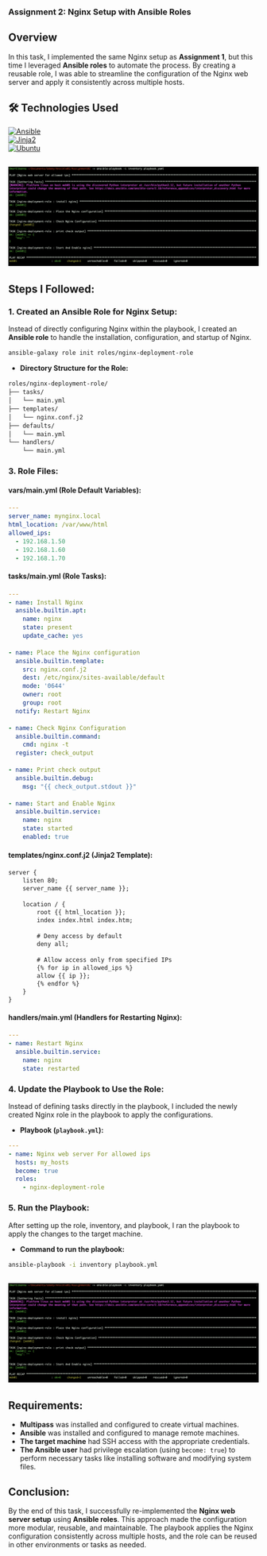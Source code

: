### Assignment 2: Nginx Setup with Ansible Roles

## Overview

In this task, I implemented the same Nginx setup as **Assignment 1**, but this time I leveraged **Ansible roles** to automate the process. By creating a reusable role, I was able to streamline the configuration of the Nginx web server and apply it consistently across multiple hosts.

## 🛠️ **Technologies Used**

[![Ansible](https://img.shields.io/badge/Ansible-Intermediate-blue?style=flat-square&logo=ansible)](#)  
[![Jinja2](https://img.shields.io/badge/Jinja2-Intermediate-blue?style=flat-square&logo=python)](#)  
[![Ubuntu](https://img.shields.io/badge/Ubuntu-Intermediate-orange?style=flat-square&logo=ubuntu)](#)

## ![Screenshot -1](./PlayBook.png)

## Steps I Followed:


### 1. **Created an Ansible Role for Nginx Setup:**
Instead of directly configuring Nginx within the playbook, I created an **Ansible role** to handle the installation, configuration, and startup of Nginx.
```bash
ansible-galaxy role init roles/nginx-deployment-role
```

- **Directory Structure for the Role:**

```bash
roles/nginx-deployment-role/
├── tasks/
│   └── main.yml
├── templates/
│   └── nginx.conf.j2
├── defaults/
│   └── main.yml
└── handlers/
    └── main.yml
```

### 3. **Role Files:**
#### **vars/main.yml** (Role Default Variables):
```yaml
---
server_name: mynginx.local
html_location: /var/www/html
allowed_ips:
  - 192.168.1.50
  - 192.168.1.60
  - 192.168.1.70
```

#### **tasks/main.yml** (Role Tasks):
```yaml
---
- name: Install Nginx
  ansible.builtin.apt:
    name: nginx
    state: present
    update_cache: yes

- name: Place the Nginx configuration
  ansible.builtin.template:
    src: nginx.conf.j2
    dest: /etc/nginx/sites-available/default
    mode: '0644'
    owner: root
    group: root
  notify: Restart Nginx

- name: Check Nginx Configuration
  ansible.builtin.command:
    cmd: nginx -t
  register: check_output

- name: Print check output
  ansible.builtin.debug:
    msg: "{{ check_output.stdout }}"

- name: Start and Enable Nginx
  ansible.builtin.service:
    name: nginx
    state: started
    enabled: true
```

#### **templates/nginx.conf.j2** (Jinja2 Template):
```jinja
server {
    listen 80;
    server_name {{ server_name }};
    
    location / {
        root {{ html_location }};
        index index.html index.htm;
 
        # Deny access by default
        deny all;
 
        # Allow access only from specified IPs
        {% for ip in allowed_ips %}
        allow {{ ip }};
        {% endfor %}
    }
}
```

#### **handlers/main.yml** (Handlers for Restarting Nginx):
```yaml
---
- name: Restart Nginx
  ansible.builtin.service:
    name: nginx
    state: restarted
```

### 4. **Update the Playbook to Use the Role:**
Instead of defining tasks directly in the playbook, I included the newly created Nginx role in the playbook to apply the configurations.

- **Playbook (`playbook.yml`):**

```yaml
---
- name: Nginx web server For allowed ips
  hosts: my_hosts
  become: true
  roles:
    - nginx-deployment-role
```

### 5. **Run the Playbook:**
After setting up the role, inventory, and playbook, I ran the playbook to apply the changes to the target machine.

- **Command to run the playbook:**

```bash
ansible-playbook -i inventory playbook.yml
```

## ![Screenshot -1](./PlayBook.png)

## Requirements:

- **Multipass** was installed and configured to create virtual machines.
- **Ansible** was installed and configured to manage remote machines.
- **The target machine** had SSH access with the appropriate credentials.
- **The Ansible user** had privilege escalation (using `become: true`) to perform necessary tasks like installing software and modifying system files.

## Conclusion:
By the end of this task, I successfully re-implemented the **Nginx web server setup** using **Ansible roles**. This approach made the configuration more modular, reusable, and maintainable. The playbook applies the Nginx configuration consistently across multiple hosts, and the role can be reused in other environments or tasks as needed.